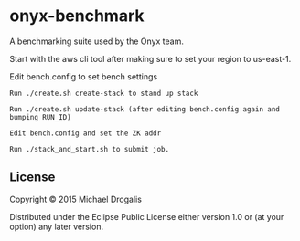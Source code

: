 # onyx-benchmark

A benchmarking suite used by the Onyx team.

Start with the aws cli tool after making sure to set your region to us-east-1.

Edit bench.config to set bench settings

```text
Run ./create.sh create-stack to stand up stack

Run ./create.sh update-stack (after editing bench.config again and bumping RUN_ID)

Edit bench.config and set the ZK addr 

Run ./stack_and_start.sh to submit job.
```

## License

Copyright © 2015 Michael Drogalis

Distributed under the Eclipse Public License either version 1.0 or (at
your option) any later version.
